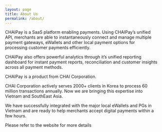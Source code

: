 ```yaml
---
layout: page
title: About Us
permalink: /about/
---
```


CHAIPay is a SaaS platform enabling payments. Using CHAIPay’s unified API, merchants are able to instantaneously connect and manage multiple payment gateways, eWallets and other local payment options for processing customer payments efficiently.

CHAIPay also offers powerful analytics through it’s unified reporting dashboard for instant payment reports, reconciliation and customer insights across all payment methods.

CHAIPay is a product from CHAI Corporation.

CHAI Corporation actively serves 2000+ clients in Korea to process 60 million transactions annually.
Now we are bringing this expertise into Vietnam and SouthEast Asia.

We have successfully integrated with the major local eWallets and PGs in Vietnam and are ready to help merchants accept digital payments within a few hours.

Please refer to the website for more details
